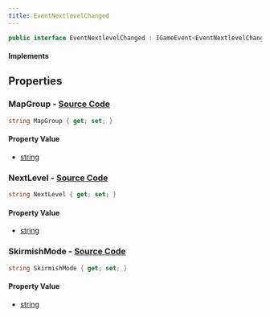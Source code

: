 ```yaml
---
title: EventNextlevelChanged
---
```


```csharp
public interface EventNextlevelChanged : IGameEvent<EventNextlevelChanged>
```

#### Implements

## Properties

### **MapGroup** - [Source Code](https://github.com/swiftly-solution/swiftlys2/blob/main/managed/src/SwiftlyS2.Generated/GameEvents/Interfaces/EventNextlevelChanged.cs#L27)

```csharp
string MapGroup { get; set; }
```

#### Property Value

- [string](https://learn.microsoft.com/dotnet/api/system.string)

### **NextLevel** - [Source Code](https://github.com/swiftly-solution/swiftlys2/blob/main/managed/src/SwiftlyS2.Generated/GameEvents/Interfaces/EventNextlevelChanged.cs#L22)

```csharp
string NextLevel { get; set; }
```

#### Property Value

- [string](https://learn.microsoft.com/dotnet/api/system.string)

### **SkirmishMode** - [Source Code](https://github.com/swiftly-solution/swiftlys2/blob/main/managed/src/SwiftlyS2.Generated/GameEvents/Interfaces/EventNextlevelChanged.cs#L32)

```csharp
string SkirmishMode { get; set; }
```

#### Property Value

- [string](https://learn.microsoft.com/dotnet/api/system.string)

